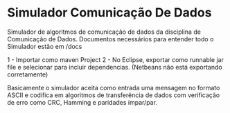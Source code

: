 # Simulador Comunicação De Dados
Simulador de algoritmos de comunicação de dados da disciplina de Comunicação de Dados.
Documentos necessários para entender todo o Simulador estão em /docs

1 - Importar como maven Project
2 - No Eclipse, exportar como runnable jar file e selecionar para incluir dependencias. (Netbeans não está exportando corretamente)

Basicamente o simulador aceita como entrada uma mensagem no formato ASCII e codifica em algoritmos de transferência de dados com verificação de erro como CRC, Hamming e paridades ímpar/par.
